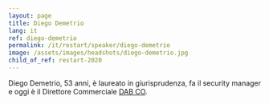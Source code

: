 ```yaml
---
layout: page
title: Diego Demetrio
lang: it
ref: diego-demetrio
permalink: /it/restart/speaker/diego-demetrio
image: /assets/images/headshots/diego-demetrio.jpg
child_of_ref: restart-2020
---
```


Diego Demetrio, 53 anni, è laureato in giurisprudenza, fa il security manager e oggi è il Direttore Commerciale [DAB CO](https://www.dabco.it/).
